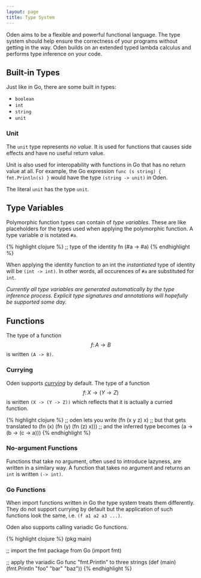 ```yaml
---
layout: page
title: Type System
---
```


Oden aims to be a flexible and powerful functional language. The
type system should help ensure the correctness of your programs
without getting in the way. Oden builds on an extended typed lambda
calculus and performs type inference on your code.

## Built-in Types

Just like in Go, there are some built in types:

* `boolean`
* `int`
* `string`
* `unit`

### Unit

The `unit` type represents *no value*. It is used for functions that
causes side effects and have no useful return value.

Unit is also used for interopability with functions in Go that has no
return value at all. For example, the Go expression `func (s string) {
fmt.Println(s) }` would have the type `(string -> unit)` in Oden.

The literal `unit` has the type `unit`.

## Type Variables

Polymorphic function types can contain of *type variables*. These are like
placeholders for the types used when applying the polymorphic function. A
type variable *a* is notated `#a`.

{% highlight clojure %}
;; type of the identity fn
(#a -> #a)
{% endhighlight %}

When applying the identity function to an int the *instantiated* type
of identity will be `(int -> int)`. In other words, all occurences of `#a` are
substituted for `int`.

*Currently all type variables are generated automatically by the type inference
process. Explicit type signatures and annotations will hopefully be supported
some day.*

## Functions

The type of a function $$f\colon A \to B$$ is written `(A -> B)`.

### Currying

Oden supports [*currying*](https://en.wikipedia.org/wiki/Currying)
by default. The type of a function $$f\colon X \to (Y \to Z)$$ is
written `(X -> (Y -> Z))` which reflects that it is actually a
curried function.

{% highlight clojure %}
;; oden lets you write
(fn (x y z) x)
;; but that gets translated to
(fn (x) (fn (y) (fn (z) x)))
;; and the inferred type becomes
(a -> (b -> (c -> a)))
{% endhighlight %}

### No-argument Functions

Functions that take no argument, often used to introduce lazyness, are written
in a similary way. A function that takes no argument and returns an `int` is
written `(-> int)`.

### Go Functions

When import functions written in Go the type system treats them differently.
They do not support currying by default but the application of such functions
look the same, i.e. `(f a1 a2 a3 ...)`.

Oden also supports calling variadic Go functions.

{% highlight clojure %}
(pkg main)

;; import the fmt package from Go
(import fmt)

;; apply the variadic Go func "fmt.Println" to three strings
(def (main) (fmt.Println "foo" "bar" "baz"))
{% endhighlight %}

<script type="text/javascript" src="http://cdn.mathjax.org/mathjax/latest/MathJax.js?config=TeX-AMS-MML_HTMLorMML"></script>
